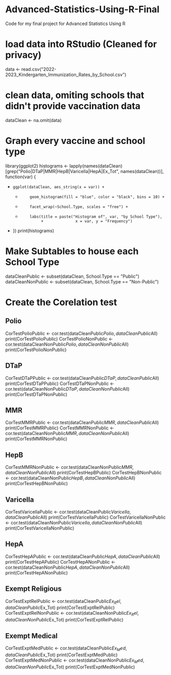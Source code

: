# Advanced-Statistics-Using-R-Final
Code for my final project for Advanced Statistics Using R

# load data into RStudio (Cleaned for privacy)
data <- read.csv("2022-2023_Kindergarten_Immunization_Rates_by_School.csv")
# clean data, omiting schools that didn't provide vaccination data
dataClean <- na.omit(data)
# Graph every vaccine and school type
library(ggplot2)
histograms <- lapply(names(dataClean)[grep("Polio|DTaP|MMR|HepB|Varicella|HepA|Ex_Tot", names(dataClean))], function(var) {
  +     ggplot(dataClean, aes_string(x = var)) +
    +         geom_histogram(fill = "blue", color = "black", bins = 10) +
    +         facet_wrap(~School.Type, scales = "free") +
    +         labs(title = paste("Histogram of", var, "by School Type"),
                   +              x = var, y = "Frequency")
  + })
print(histograms)
# Make Subtables to house each School Type
dataCleanPublic <- subset(dataClean, School.Type == "Public")
dataCleanNonPublic <- subset(dataClean, School.Type == "Non-Public")
# Create the Corelation test
## Polio
CorTestPolioPublic <- cor.test(dataCleanPublic$Polio, dataCleanPublic$All)
print(CorTestPolioPublic)
CorTestPolioNonPublic <- cor.test(dataCleanNonPublic$Polio, dataCleanNonPublic$All)
print(CorTestPolioNonPublic)
## DTaP
CorTestDTaPPublic <- cor.test(dataCleanPublic$DTaP, dataCleanPublic$All)
print(CorTestDTaPPublic)
CorTestDTaPNonPublic <- cor.test(dataCleanNonPublic$DTaP, dataCleanNonPublic$All)
print(CorTestDTaPNonPublic)
## MMR
CorTestMMRPublic <- cor.test(dataCleanPublic$MMR, dataCleanPublic$All)
print(CorTestMMRPublic)
CorTestMMRNonPublic <- cor.test(dataCleanNonPublic$MMR, dataCleanNonPublic$All)
print(CorTestMMRNonPublic)
## HepB
CorTestMMRNonPublic <- cor.test(dataCleanNonPublic$MMR, dataCleanNonPublic$All)
print(CorTestHepBPublic)
CorTestHepBNonPublic <- cor.test(dataCleanNonPublic$HepB, dataCleanNonPublic$All)
print(CorTestHepBNonPublic)
## Varicella
CorTestVaricellaPublic <- cor.test(dataCleanPublic$Varicella, dataCleanPublic$All)
print(CorTestVaricellaPublic)
CorTestVaricellaNonPublic <- cor.test(dataCleanNonPublic$Varicella, dataCleanNonPublic$All)
print(CorTestVaricellaNonPublic)
## HepA
CorTestHepAPublic <- cor.test(dataCleanPublic$HepA, dataCleanPublic$All)
print(CorTestHepAPublic)
CorTestHepANonPublic <- cor.test(dataCleanNonPublic$HepA, dataCleanNonPublic$All)
print(CorTestHepANonPublic)
## Exempt Religious
CorTestExptRelPublic <- cor.test(dataCleanPublic$Ex_Rel, dataCleanPublic$Ex_Tot)
print(CorTestExptRelPublic)
CorTestExptRelNonPublic <- cor.test(dataCleanNonPublic$Ex_Rel, dataCleanNonPublic$Ex_Tot)
print(CorTestExptRelPublic)
## Exempt Medical
CorTestExptMedPublic <- cor.test(dataCleanPublic$Ex_Med, dataCleanPublic$Ex_Tot)
print(CorTestExptMedPublic)
CorTestExptMedNonPublic <- cor.test(dataCleanNonPublic$Ex_Med, dataCleanNonPublic$Ex_Tot)
print(CorTestExptMedNonPublic)
